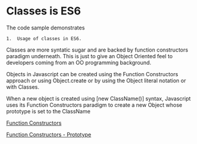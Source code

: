 # Classes is ES6

The code sample demonstrates 
    
    1.  Usage of classes in ES6.

   Classes are more syntatic sugar and are backed by function constructors paradigm underneath. This is just to give an Object Oriented feel to developers coming from an OO programming background. 

   Objects in Javascript can be created using the Function Constructors approach or using Object.create or by using the Object literal notation or with Classes.

   When a new object is created using [new ClassName()] syntax, Javascript uses its Function Constructors paradigm to create a new Object whose prototype is set to the ClassName

[Function Constructors](https://gist.github.com/saipraveen-a/2ef5b9a0cc7f36a52c0fa555f3335f13)

[Function Constructors - Prototype](https://gist.github.com/saipraveen-a/2a30e85159e31f21c56000a458521b8f)